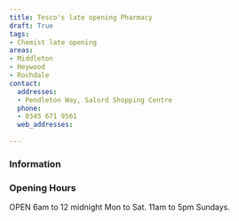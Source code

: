 ```yaml
---
title: Tesco's late opening Pharmacy
draft: True
tags:
- Chemist late opening
areas:
- Middleton
- Heywood
- Rochdale
contact:
  addresses:
  - Pendleton Way, Salord Shopping Centre
  phone:
  - 0345 671 9561
  web_addresses:
  
---
```


### Information


### Opening Hours
OPEN 6am to 12 midnight Mon to Sat.
11am to 5pm Sundays.